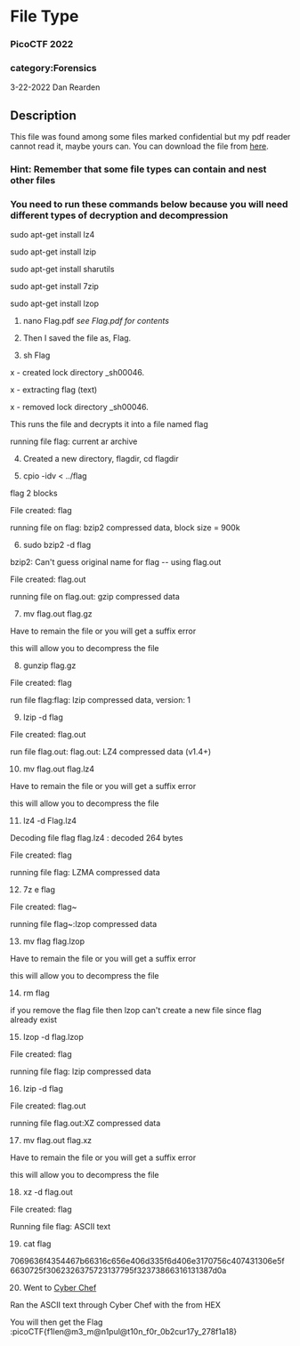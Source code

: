 # File Type
### PicoCTF 2022
### category:Forensics
3-22-2022
Dan Rearden

## Description
This file was found among some files marked confidential but my pdf reader cannot read it, maybe yours can. You can download the file from [here](https://artifacts.picoctf.net/c/329/Flag.pdf).

### Hint: Remember that some file types can contain and nest other files

### You need to run these commands below because you will need different types of decryption and decompression

sudo apt-get install lz4

sudo apt-get install lzip

sudo apt-get install sharutils

sudo apt-get install 7zip

sudo apt-get install lzop



1. nano Flag.pdf
_see Flag.pdf for contents_

2. Then I saved the file as, Flag.

3. sh Flag

  x - created lock directory _sh00046.
  
  x - extracting flag (text)
  
  x - removed lock directory _sh00046.

  This runs the file and decrypts it into a file named flag
  
  running file flag: current ar archive
  

4. Created a new directory, flagdir, cd flagdir

5. cpio -idv < ../flag
  
  flag
  2 blocks

  File created: flag
  
  running file on flag: bzip2 compressed data, block size = 900k

6. sudo bzip2 -d flag

  bzip2: Can't guess original name for flag -- using flag.out

  File created: flag.out
  
  running file on flag.out: gzip compressed data

7. mv flag.out flag.gz

  Have to remain the file or you will get a suffix error
  
  this will allow you to decompress the file

8. gunzip flag.gz

  File created: flag
  
  run file flag:flag: lzip compressed data, version: 1

9. lzip -d flag

  File created: flag.out
  
  run file flag.out: flag.out: LZ4 compressed data (v1.4+)

10. mv flag.out flag.lz4
  
  Have to remain the file or you will get a suffix error
  
  this will allow you to decompress the file

11. lz4 -d Flag.lz4

  Decoding file flag 
  flag.lz4             : decoded 264 bytes  

  File created: flag
  
  running file flag: LZMA compressed data

12. 7z e flag
  
  File created: flag~
  
  running file flag~:lzop compressed data


13. mv flag flag.lzop
  
  Have to remain the file or you will get a suffix error
  
  this will allow you to decompress the file

14. rm flag

  if you remove the flag file then lzop can't create a new file since flag already exist

15. lzop -d flag.lzop
  
  File created: flag
  
  running file flag: lzip compressed data

16. lzip -d flag
  
  File created: flag.out
  
  running file flag.out:XZ compressed data

17. mv flag.out flag.xz

  Have to remain the file or you will get a suffix error
  
  this will allow you to decompress the file

18. xz -d flag.out

  File created: flag
  
  Running file flag: ASCII text

19. cat flag
  
  7069636f4354467b66316c656e406d335f6d406e3170756c407431306e5f
  6630725f3062326375723137795f32373866316131387d0a

20.  Went to [Cyber Chef](https://gchq.github.io/CyberChef/)
  
  Ran the ASCII text through Cyber Chef with the from HEX 
  
  You will then get the Flag :picoCTF{f1len@m3_m@n1pul@t10n_f0r_0b2cur17y_278f1a18}
